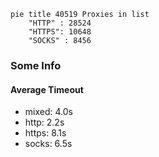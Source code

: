
```mermaid
pie title 40519 Proxies in list
    "HTTP" : 28524
    "HTTPS": 10648
    "SOCKS" : 8456
```

### Some Info
#### Average Timeout

- mixed: 4.0s
- http: 2.2s
- https: 8.1s
- socks: 6.5s